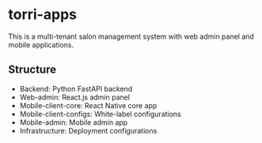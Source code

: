 # torri-apps

This is a multi-tenant salon management system with web admin panel and mobile applications.

## Structure
- Backend: Python FastAPI backend
- Web-admin: React.js admin panel
- Mobile-client-core: React Native core app
- Mobile-client-configs: White-label configurations
- Mobile-admin: Mobile admin app
- Infrastructure: Deployment configurations

